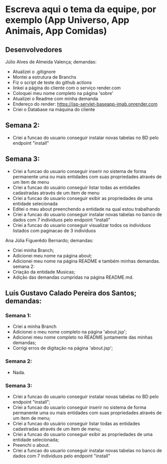 # Escreva aqui o tema da equipe, por exemplo (App Universo, App Animais, App Comidas)

## Desenvolvedores

Júlio Alves de Almeida Valença;
demandas:

- Atualizei o .gitignore
- Montei a estrutura de Branchs
- Fiz o script de teste do github actions
- linkei a página do cliente com o serviço render.com
- Coloquei meu nome completo na página 'sobre'
- Atualizei o Readme com minha demanda
- Endereço do render: https://jsp-servlet-baseapp-imab.onrender.com
- Criei o Database na máquina do cliente
## Semana 2:
- Criei a funcao do usuario conseguir instalar novas tabelas no BD pelo endpoint "install"

## Semana 3:
- Criei a funcao do usuario conseguir inserir no sistema de forma permanente uma ou mais entidades com suas propriedades através de um item de menu
- Criei a funcao do usuário conseguir listar todas as entidades cadastradas através de um item de menu
- Criei a funcao do usuario conseguir exibir as propriedades de uma entidade selecionada
- Editei o meu about preenchendo a entidade na qual estou trabalhando
- Criei a funcao do usuario conseguir instalar novas tabelas no banco de dados com 7 individuos pelo endpoint "install"
- Criei a funcao do usuario conseguir visualizar todos os individuos listados com paginacao de 3 individuos

Ana Júlia Figuerêdo Bernardo;
demandas:

- Criei minha Branch;
- Adicionei meu nome na página about;
- Adicionei meu nome na página README e também minhas demandas.
semana 2:
- Criação da entidade Musicas;
- Adição das demandas cumpridas na página README.md.

## Luís Gustavo Calado Pereira dos Santos; demandas:

### Semana 1:
- Criei a minha Branch
- Adicionei o meu nome completo na página 'about.jsp';
- Adicionei meu nome completo no README juntamente das minhas demandas;
- Corrigi erros de digitação na página 'about.jsp';

### Semana 2: 
- Nada.

### Semana 3:
- Criei a funcao do usuario conseguir instalar novas tabelas no BD pelo endpoint "install";
- Criei a funcao do usuario conseguir inserir no sistema de forma permanente uma ou mais entidades com suas propriedades através de um item de menu;
- Criei a funcao do usuário conseguir listar todas as entidades cadastradas através de um item de menu;
- Criei a funcao do usuario conseguir exibir as propriedades de uma entidade selecionada;
- Preenchi o about.
- Criei a funcao do usuario conseguir instalar novas tabelas no banco de dados com 7 individuos pelo endpoint "install"
